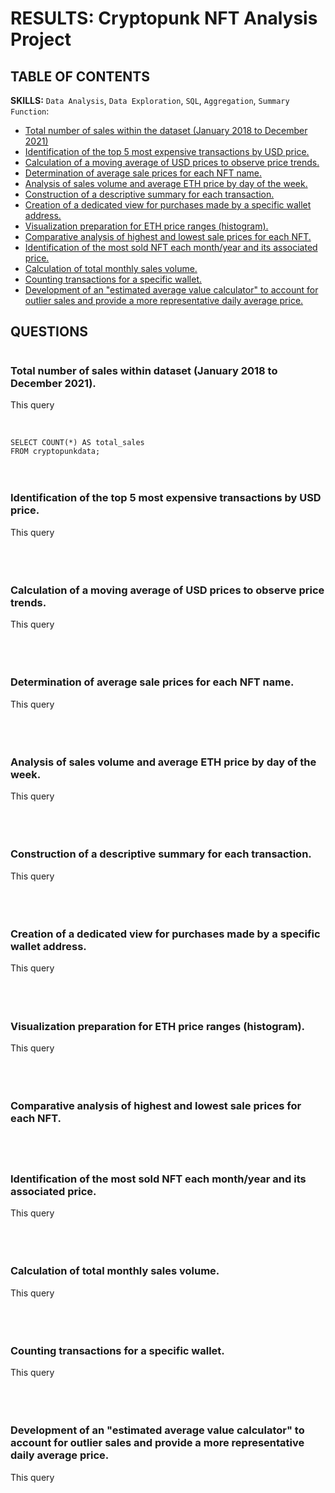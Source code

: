 # RESULTS: Cryptopunk NFT Analysis Project


## TABLE OF CONTENTS
<b>SKILLS:</b> `Data Analysis`, `Data Exploration`, `SQL`, `Aggregation`, `Summary Function`:

- [Total number of sales within the dataset (January 2018 to December 2021)](https://github.com/LashawnFofung/Cryptopunks-NFT-Analysis-Project/blob/main/Results/Report.md#total-number-of-sales-within-the-specified-period)
- [Identification of the top 5 most expensive transactions by USD price.](https://github.com/LashawnFofung/Cryptopunks-NFT-Analysis-Project/blob/main/Results/Report.md#identification-of-the-top-5-most-expensive-transactions-by-usd-price)
- [Calculation of a moving average of USD prices to observe price trends.](https://github.com/LashawnFofung/Cryptopunks-NFT-Analysis-Project/blob/main/Results/Report.md#calculation-of-a-moving-average-of-usd-prices-to-observe-price-trends)
- [Determination of average sale prices for each NFT name.](https://github.com/LashawnFofung/Cryptopunks-NFT-Analysis-Project/blob/main/Results/Report.md#determination-of-average-sale-prices-for-each-nft-name)
- [Analysis of sales volume and average ETH price by day of the week.](https://github.com/LashawnFofung/Cryptopunks-NFT-Analysis-Project/blob/main/Results/Report.md#analysis-of-sales-volume-and-average-eth-price-by-day-of-the-week)
- [Construction of a descriptive summary for each transaction.](https://github.com/LashawnFofung/Cryptopunks-NFT-Analysis-Project/blob/main/Results/Report.md#construction-of-a-descriptive-summary-for-each-transaction)
- [Creation of a dedicated view for purchases made by a specific wallet address.](https://github.com/LashawnFofung/Cryptopunks-NFT-Analysis-Project/blob/main/Results/Report.md#creation-of-a-dedicated-view-for-purchases-made-by-a-specific-wallet-address)
- [Visualization preparation for ETH price ranges (histogram).](https://github.com/LashawnFofung/Cryptopunks-NFT-Analysis-Project/blob/main/Results/Report.md#visualization-preparation-for-eth-price-ranges-histogram)
- [Comparative analysis of highest and lowest sale prices for each NFT.](https://github.com/LashawnFofung/Cryptopunks-NFT-Analysis-Project/blob/main/Results/Report.md#comparative-analysis-of-highest-and-lowest-sale-prices-for-each-nft)
- [Identification of the most sold NFT each month/year and its associated price.](https://github.com/LashawnFofung/Cryptopunks-NFT-Analysis-Project/blob/main/Results/Report.md#identification-of-the-most-sold-nft-each-monthyear-and-its-associated-price)
- [Calculation of total monthly sales volume.](https://github.com/LashawnFofung/Cryptopunks-NFT-Analysis-Project/blob/main/Results/Report.md#calculation-of-total-monthly-sales-volume)
- [Counting transactions for a specific wallet.](https://github.com/LashawnFofung/Cryptopunks-NFT-Analysis-Project/blob/main/Results/Report.md#counting-transactions-for-a-specific-wallet)
- [Development of an "estimated average value calculator" to account for outlier sales and provide a more representative daily average price.](https://github.com/LashawnFofung/Cryptopunks-NFT-Analysis-Project/blob/main/Results/Report.md#development-of-an-estimated-average-value-calculator-to-account-for-outlier-sales-and-provide-a-more-representative-daily-average-price)


<h2>QUESTIONS</h2>

<h1></h1>
  
<h3>Total number of sales within dataset (January 2018 to December 2021).</h3>

 This query

<br>

``` /*Total number of sales within the specified period.*/
SELECT COUNT(*) AS total_sales
FROM cryptopunkdata;
```

<img src="" widht="450" height="4" alt="">


<h1></h1>
  
<h3>Identification of the top 5 most expensive transactions by USD price.</h3>

 This query
 
<br>

<img src="" widht="450" height="4" alt="">


<h1></h1>
  
<h3>Calculation of a moving average of USD prices to observe price trends.</h3>

 This query
 
<br>

<img src="" widht="450" height="4" alt="">


<h1></h1>
  
<h3>Determination of average sale prices for each NFT name.</h3>

 This query
 
<br>

<img src="" widht="450" height="4" alt="">



<h1></h1>
  
<h3>Analysis of sales volume and average ETH price by day of the week.</h3>

 This query
 
<br>

<img src="" widht="450" height="4" alt="">


<h1></h1>
  
<h3>Construction of a descriptive summary for each transaction.</h3>

 This query
 
<br>

<img src="" widht="450" height="4" alt="">


<h1></h1>
  
<h3>Creation of a dedicated view for purchases made by a specific wallet address.</h3>

 This query
 
<br>

<img src="" widht="450" height="4" alt="">


<h1></h1>
  
<h3>Visualization preparation for ETH price ranges (histogram).</h3>

 This query
 
<br>

<img src="" widht="450" height="4" alt="">


<h1></h1>
  
<h3>Comparative analysis of highest and lowest sale prices for each NFT.</h3>

<br>

<img src="" widht="450" height="4" alt="">


<h1></h1>
  
<h3>Identification of the most sold NFT each month/year and its associated price.</h3>

 This query
 
<br>

<img src="" widht="450" height="4" alt="">


<h1></h1>
  
<h3>Calculation of total monthly sales volume.</h3>

 This query
 
<br>

<img src="" widht="450" height="4" alt="">


<h1></h1>
  
<h3>Counting transactions for a specific wallet.</h3>

 This query
 
<br>

<img src="" widht="450" height="4" alt="">


<h1></h1>
  
<h3>Development of an "estimated average value calculator" to account for outlier sales and provide a more representative daily average price.</h3>

 This query
 
<br>

<img src="" widht="450" height="4" alt="">




<h1></h1>
  
<h3></h3>

<br>

<img src="" widht="450" height="4" alt="">


